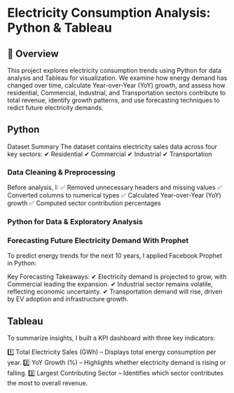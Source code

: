# Electricity Consumption Analysis: Python & Tableau
## 🔹 Overview
This project explores electricity consumption trends using Python for data analysis and Tableau for visualization. We examine how energy demand has changed over time, calculate Year-over-Year (YoY) growth, and assess how residential, Commercial, Industrial, and Transportation sectors contribute to total revenue, identify growth patterns, and use forecasting techniques to redict future electricity demands. 


## Python
Dataset Summary
The dataset contains electricity sales data across four key sectors:
✔ Residential
✔ Commercial
✔ Industrial
✔ Transportation

### Data Cleaning & Preprocessing
Before analysis, I:
✅ Removed unnecessary headers and missing values
✅ Converted columns to numerical types
✅ Calculated Year-over-Year (YoY) growth
✅ Computed sector contribution percentages

### Python for Data & Exploratory Analysis


### Forecasting Future Electricity Demand With Prophet
To predict energy trends for the next 10 years, I applied Facebook Prophet in Python:

Key Forecasting Takeaways:
✔ Electricity demand is projected to grow, with Commercial leading the expansion.
✔ Industrial sector remains volatile, reflecting economic uncertainty.
✔ Transportation demand will rise, driven by EV adoption and infrastructure growth.

## Tableau
To summarize insights, I built a KPI dashboard with three key indicators:

1️⃣ Total Electricity Sales (GWh) – Displays total energy consumption per year.
2️⃣ YoY Growth (%) – Highlights whether electricity demand is rising or falling.
3️⃣ Largest Contributing Sector – Identifies which sector contributes the most to overall revenue.






